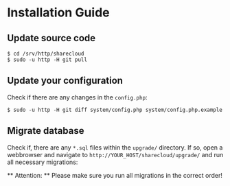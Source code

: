 # Installation Guide

## Update source code

	$ cd /srv/http/sharecloud
	$ sudo -u http -H git pull

## Update your configuration
Check if there are any changes in the `config.php`:

	$ sudo -u http -H git diff system/config.php system/config.php.example


## Migrate database

Check if, there are any `*.sql` files within the `upgrade/` directory. If so, open a webbrowser and navigate to `http://YOUR_HOST/sharecloud/upgrade/` and run all necessary migrations:

** Attention: ** Please make sure you run all migrations in the correct order!